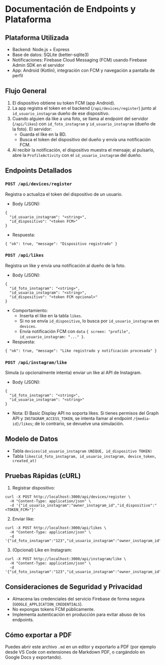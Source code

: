# Documentación de Endpoints y Plataforma

## Plataforma Utilizada
- Backend: Node.js + Express
- Base de datos: SQLite (better-sqlite3)
- Notificaciones: Firebase Cloud Messaging (FCM) usando Firebase Admin SDK en el servidor
- App: Android (Kotlin), integración con FCM y navegación a pantalla de perfil

## Flujo General
1. El dispositivo obtiene su token FCM (app Android).
2. La app registra el token en el backend (`/api/devices/register`) junto al `id_usuario_instagram` dueño de ese dispositivo.
3. Cuando alguien da like a una foto, se llama al endpoint del servidor (`/api/likes`) con `id_foto_instagram` y `id_usuario_instagram` (dueño de la foto). El servidor:
   - Guarda el like en la BD.
   - Busca el token del dispositivo del dueño y envía una notificación FCM.
4. Al recibir la notificación, el dispositivo muestra el mensaje; al pulsarlo, abre la `ProfileActivity` con el `id_usuario_instagram` del dueño.

## Endpoints Detallados

### `POST /api/devices/register`
Registra o actualiza el token del dispositivo de un usuario.
- Body (JSON):
```
{
  "id_usuario_instagram": "<string>",
  "id_dispositivo": "<token FCM>"
}
```
- Respuesta:
```
{ "ok": true, "message": "Dispositivo registrado" }
```

### `POST /api/likes`
Registra un like y envía una notificación al dueño de la foto.
- Body (JSON):
```
{
  "id_foto_instagram": "<string>",
  "id_usuario_instagram": "<string>",
  "id_dispositivo": "<token FCM opcional>"
}
```
- Comportamiento:
  - Inserta el like en la tabla `likes`.
  - Si no se envía `id_dispositivo`, lo busca por `id_usuario_instagram` en `devices`.
  - Envía notificación FCM con `data` `{ screen: "profile", id_usuario_instagram: "..." }`.
- Respuesta:
```
{ "ok": true, "message": "Like registrado y notificación procesada" }
```

### `POST /api/instagram/like`
Simula (u opcionalmente intenta) enviar un like al API de Instagram.
- Body (JSON):
```
{
  "id_foto_instagram": "<string>",
  "id_usuario_instagram": "<string>"
}
```
- Nota: El Basic Display API no soporta likes. Si tienes permisos del Graph API y `INSTAGRAM_ACCESS_TOKEN`, se intenta llamar al endpoint `/{media-id}/likes`; de lo contrario, se devuelve una simulación.

## Modelo de Datos
- Tabla `devices(id_usuario_instagram UNIQUE, id_dispositivo TOKEN)`
- Tabla `likes(id_foto_instagram, id_usuario_instagram, device_token, created_at)`

## Pruebas Rápidas (cURL)
1. Registrar dispositivo:
```
curl -X POST http://localhost:3000/api/devices/register \
  -H "Content-Type: application/json" \
  -d '{"id_usuario_instagram":"owner_instagram_id","id_dispositivo":"<TOKEN_FCM>"}'
```
2. Enviar like:
```
curl -X POST http://localhost:3000/api/likes \
  -H "Content-Type: application/json" \
  -d '{"id_foto_instagram":"123","id_usuario_instagram":"owner_instagram_id"}'
```
3. (Opcional) Like en Instagram:
```
curl -X POST http://localhost:3000/api/instagram/like \
  -H "Content-Type: application/json" \
  -d '{"id_foto_instagram":"123","id_usuario_instagram":"owner_instagram_id"}'
```

## Consideraciones de Seguridad y Privacidad
- Almacena las credenciales del servicio Firebase de forma segura (`GOOGLE_APPLICATION_CREDENTIALS`).
- No expongas tokens FCM públicamente.
- Implementa autenticación en producción para evitar abuso de los endpoints.

## Cómo exportar a PDF
Puedes abrir este archivo `.md` en un editor y exportarlo a PDF (por ejemplo desde VS Code con extensiones de Markdown PDF, o cargándolo en Google Docs y exportando).